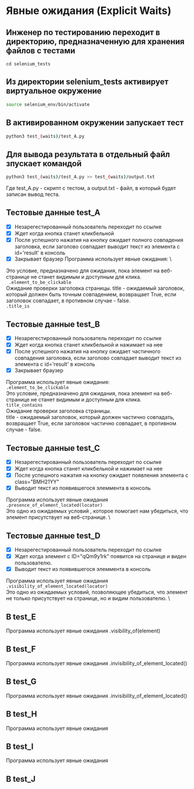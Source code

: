 # Явные ожидания (Explicit Waits)

## Инженер по тестированию переходит в директорию, предназначенную для хранения файлов с тестами
```
cd selenium_tests
```
## Из директории selenium_tests активирует виртуальное окружение
```sh
source selenium_env/bin/activate
```
## В активированном окружении запускает тест 
```sh
python3 test_(waits)/test_A.py
```
## Для вывода результата в отдельный файл зпускает командой 
```sh
python3 test_(waits)/test_A.py >> test_(waits)/output.txt
```
Где test_A.py -  скрипт с тестом, а output.txt - файл, в который будет записан вывод теста.



## Тестовые данные test_A

- [x] Незарегестированный пользователь переходит по ссылке
- [x] Ждет когда кнопка станет кликбельной
- [x] После успешного нажатия на кнопку ожидает полного совпадения заголовка, если заголово совпадает выводит текст из элемента с id='result' в консоль
- [x] Закрывает браузер
Программа использует явные ожидания: \

Это условие, предназначено для ожидания, пока элемент на веб-странице не станет видимым и доступным для клика. \
``` .element_to_be_clickable``` \
Ожидание проверки заголовка страницы. title - ожидаемый заголовок, который должен быть точным совпадением, возвращает True, если заголовок совпадает, в противном случае - false. \
```.title_is``` 

## Тестовые данные test_B

- [x] Незарегестированный пользователь переходит по ссылке
- [x] Ждет когда кнопка станет кликбельной и нажимает на нее
- [x] После успешного нажатия на кнопку ожидает частичного совпадения заголовка, если заголово совпадает выводит текст из элемента с id='result' в консоль
- [x] Закрывает браузер

Программа использует явные ожидания: \
```.element_to_be_clickable``` \
Это условие, предназначено для ожидания, пока элемент на веб-странице не станет видимым и доступным для клика. \
```title_contains```\
Ожидание проверки заголовка страницы. \
title - ожидаемый заголовок, который должен частично совпадать, возвращает True, если заголовок частично совпадает, в противном случае - false.


## Тестовые данные test_C
- [x] Незарегестированный пользователь переходит по ссылке
- [x] Ждет когда кнопка станет кликбельной и нажимает на нее
- [x] После успешного нажатия на кнопку ожидает появления элемента с class="BMH21YY"
- [X] Выводит текст из появившегося элеммента в консоль

Программа использует явные ожидания\
```.presence_of_element_located(locator)``` \
Это одно из ожидаемых условий , которое помогает нам убедиться, что элемент присутствует на веб-странице. \

## Тестовые данные test_D
- [x] Незарегестированный пользователь переходит по ссылке
- [x] Ждет когда элемент с ID="qQm9y1rk" появится на странице и виден пользователю.
- [x] Выводит текст из появившегося элеммента в консоль

Программа использует явные ожидания \
```.visibility_of_element_located(locator)``` \
Это одно из ожидаемых условий, позволяющее убедиться, что элемент не только присутствует на странице, но и видим пользователю. \

##  В test_E
Программа использует явные ожидания  .visibility_of(element)

##  В test_F
Программа использует явные ожидания  .invisibility_of_element_located()

##  В test_G
Программа использует явные ожидания  .invisibility_of_element_located()

##  В test_H
Программа использует явные ожидания 
##  В test_I
Программа использует явные ожидания 
##  В test_J

